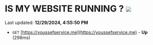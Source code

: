 # IS MY WEBSITE RUNNING ? [![](https://img.shields.io/static/v1?label=Sponsor&message=%E2%9D%A4&logo=GitHub&color=%23fe8e86)](https://github.com/sponsors/Youssef-Lehmam)

Last updated: **12/29/2024, 4:55:50 PM**

- `GET` [https://youssefservice.me](https://youssefservice.me) - **Up** (298ms)
